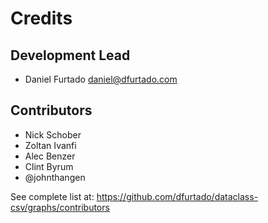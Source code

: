 # Credits

## Development Lead

* Daniel Furtado <daniel@dfurtado.com>

## Contributors

* Nick Schober
* Zoltan Ivanfi
* Alec Benzer
* Clint Byrum
* @johnthangen

See complete list at: https://github.com/dfurtado/dataclass-csv/graphs/contributors
